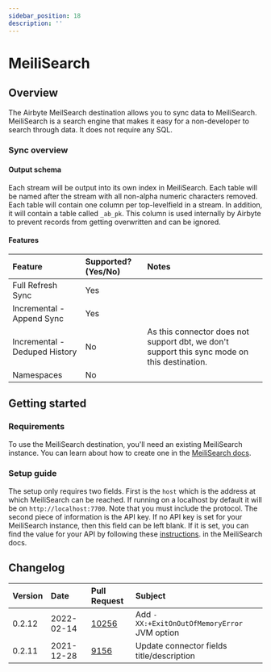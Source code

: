 ```yaml
---
sidebar_position: 18
description: ''
---
```


# MeiliSearch

## Overview

The Airbyte MeilSearch destination allows you to sync data to MeiliSearch. MeiliSearch is a search engine that makes it easy for a non-developer to search through data. It does not require any SQL.

### Sync overview

#### Output schema

Each stream will be output into its own index in MeiliSearch. Each table will be named after the stream with all non-alpha numeric characters removed. Each table will contain one column per top-levelfield in a stream. In addition, it will contain a table called `_ab_pk`. This column is used internally by Airbyte to prevent records from getting overwritten and can be ignored.

#### Features

| Feature | Supported?\(Yes/No\) | Notes |
| :--- | :--- | :--- |
| Full Refresh Sync | Yes |  |
| Incremental - Append Sync | Yes |  |
| Incremental - Deduped History | No | As this connector does not support dbt, we don't support this sync mode on this destination. |
| Namespaces | No |  |

## Getting started

### Requirements

To use the MeiliSearch destination, you'll need an existing MeiliSearch instance. You can learn about how to create one in the [MeiliSearch docs](https://docs.meilisearch.com/reference/features/installation.html#download-and-launch).

### Setup guide

The setup only requires two fields. First is the `host` which is the address at which MeiliSearch can be reached. If running on a localhost by default it will be on `http://localhost:7700`. Note that you must include the protocol. The second piece of information is the API key. If no API key is set for your MeiliSearch instance, then this field can be left blank. If it is set, you can find the value for your API by following these [instructions](https://docs.meilisearch.com/reference/features/authentication.html#master-key). in the MeiliSearch docs.

## Changelog

| Version | Date | Pull Request | Subject |
| :--- | :--- | :--- | :--- |
| 0.2.12 | 2022-02-14 | [10256](https://github.com/airbytehq/airbyte/pull/10256) | Add `-XX:+ExitOnOutOfMemoryError` JVM option |
| 0.2.11 | 2021-12-28 | [9156](https://github.com/airbytehq/airbyte/pull/9156) | Update connector fields title/description |
